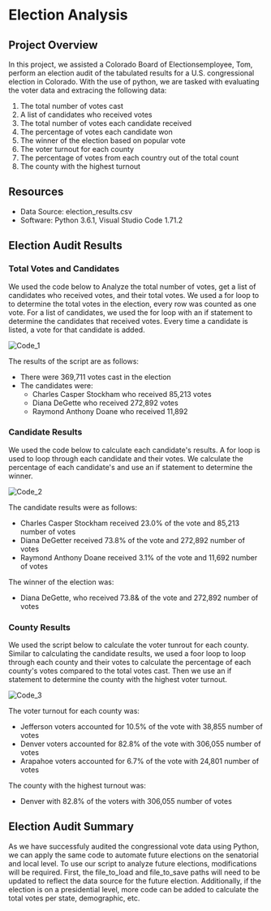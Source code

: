 # Election Analysis

## Project Overview
In this project, we assisted a Colorado Board of Electionsemployee, Tom, perform an election audit of the tabulated results for a U.S. congressional election in Colorado. With the use of python, we are tasked with evaluating the voter data and extracing the following data:

1. The total number of votes cast
2. A list of candidates who received votes
3. The total number of votes each candidate received
4. The percentage of votes each candidate won
5. The winner of the election based on popular vote
6. The voter turnout for each county
7. The percentage of votes from each country out of the total count
8. The county with the highest turnout

## Resources
- Data Source: election_results.csv
- Software: Python 3.6.1, Visual Studio Code 1.71.2

## Election Audit Results
### Total Votes and Candidates
We used the code below to Analyze the total number of votes, get a list of candidates who received votes, and their total votes. We used a for loop to to determine the total votes in the election, every row was counted as one vote. For a list of candidates, we used the for loop with an if statement to determine the candidates that received votes. Every time a candidate is listed, a vote for that candidate is added. 

![Code_1](https://user-images.githubusercontent.com/112137694/193700518-2df982b5-4a5f-4741-86f3-6ea7b7bacf50.png)

The results of the script are as follows:
- There were 369,711 votes cast in the election
- The candidates were:
  - Charles Casper Stockham who received 85,213 votes
  - Diana DeGette who received 272,892 votes
  - Raymond Anthony Doane who received 11,892

### Candidate Results
We used the code below to calculate each candidate's results. A for loop is used to loop through each candidate and their votes. We calculate the percentage of each candidate's and use an if statement to determine the winner. 

![Code_2](https://user-images.githubusercontent.com/112137694/193700742-4f84fc20-ee6b-45da-a2a4-03aabb080a80.png)

The candidate results were as follows:
  - Charles Casper Stockham received 23.0% of the vote and 85,213 number of votes
  - Diana DeGetter received 73.8% of the vote and 272,892 number of votes
  - Raymond Anthony Doane received 3.1% of the vote and 11,692 number of votes

The winner of the election was:
  - Diana DeGette, who received 73.8& of the vote and 272,892 number of votes

### County Results
We used the script below to calculate the voter tunrout for each county. Similar to calculating the candidate results, we used a foor loop to loop through each county and their votes to calculate the percentage of each county's votes compared to the total votes cast. Then we use an if statement to determine the county with the highest voter turnout. 

![Code_3](https://user-images.githubusercontent.com/112137694/193700916-31b73ada-0958-46e9-8050-88fc12639908.png)

The voter turnout for each county was:
  - Jefferson voters accounted for 10.5% of the vote with 38,855 number of votes
  - Denver voters accounted for 82.8% of the vote with 306,055 number of votes
  - Arapahoe voters accounted for 6.7% of the vote with 24,801 number of votes

The county with the highest turnout was:
  - Denver with 82.8% of the voters with 306,055 number of votes

## Election Audit Summary
As we have successfuly audited the congressional vote data using Python, we can apply the same code to automate future elections on the senatorial and local level. To use our script to analyze future elections, modifications will be required. First, the file_to_load and file_to_save paths will need to be updated to reflect the data source for the future election. Additionally, if the election is on a presidential level, more code can be added to calculate the total votes per state, demographic, etc. 

